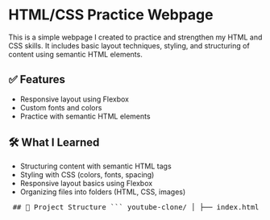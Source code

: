 # HTML/CSS Practice Webpage

This is a simple webpage I created to practice and strengthen my HTML and CSS skills. It includes basic layout techniques, styling, and structuring of content using semantic HTML elements.

## ✅ Features

- Responsive layout using Flexbox  
- Custom fonts and colors  
- Practice with semantic HTML elements  

## 🛠️ What I Learned

- Structuring content with semantic HTML tags
- Styling with CSS (colors, fonts, spacing)
- Responsive layout basics using Flexbox
- Organizing files into folders (HTML, CSS, images)


<pre lang="markdown"> ## 📁 Project Structure ``` youtube-clone/ │ ├── index.html ├── styles/ │ ├── general.css │ ├── header.css │ ├── sidebar.css │ └── main.css ├── icons/ ├── channels/ └── thumbnails/ ``` </pre>

